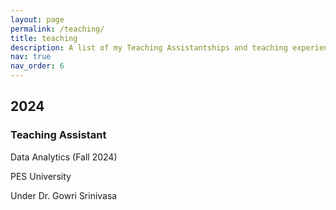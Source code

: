 ```yaml
---
layout: page
permalink: /teaching/
title: teaching
description: A list of my Teaching Assistantships and teaching experiences.
nav: true
nav_order: 6
---
```


<div class="teaching">
  <h2 class="year">2024</h2>
  <div class="teaching-entry">
    <h3 class="position">Teaching Assistant</h3>
    <div class="course">
      <p>Data Analytics (Fall 2024)</p>
      <p>PES University</p>
      <p>Under Dr. Gowri Srinivasa</p>
    </div>
  </div>
</div>
